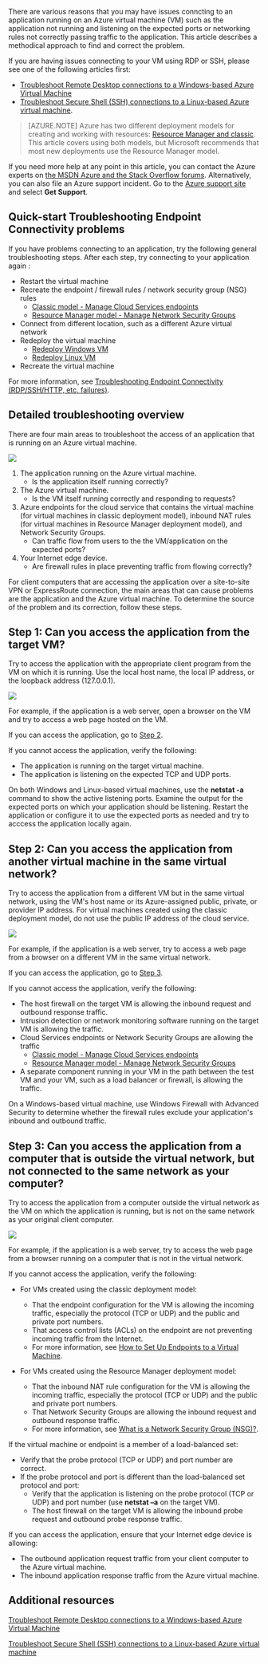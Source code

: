 There are various reasons that you may have issues conncting to an application running on an Azure virtual machine (VM) such as the application not running and listening on the expected ports or networking rules not correctly passing traffic to the application. This article describes a methodical approach to find and correct the problem.

If you are having issues connecting to your VM using RDP or SSH, please see one of the following articles first:

 - [Troubleshoot Remote Desktop connections to a Windows-based Azure Virtual Machine](../articles/virtual-machines/virtual-machines-windows-troubleshoot-rdp-connection.md)
 - [Troubleshoot Secure Shell (SSH) connections to a Linux-based Azure virtual machine](../articles/virtual-machines/virtual-machines-linux-troubleshoot-ssh-connection.md).

> [AZURE.NOTE] Azure has two different deployment models for creating and working with resources: [Resource Manager and classic](../articles/resource-manager-deployment-model.md). This article covers using both models, but Microsoft recommends that most new deployments use the Resource Manager model.

If you need more help at any point in this article, you can contact the Azure experts on [the MSDN Azure and the Stack Overflow forums](https://azure.microsoft.com/support/forums/). Alternatively, you can also file an Azure support incident. Go to the [Azure support site](https://azure.microsoft.com/support/options/) and select **Get Support**.

## Quick-start Troubleshooting Endpoint Connectivity problems

If you have problems connecting to an application, try the following general troubleshooting steps. After each step, try connecting to your application again :

- Restart the virtual machine
- Recreate the endpoint / firewall rules / network security group (NSG) rules
	- [Classic model - Manage Cloud Services endpoints](../articles/cloud-services/cloud-services-enable-communication-role-instances.md)
	- [Resource Manager model - Manage Network Security Groups](../articles/virtual-network/virtual-networks-create-nsg-arm-pportal.md)
- Connect from different location, such as a different Azure virtual network
- Redeploy the virtual machine
	- [Redeploy Windows VM](../articles/virtual-machines/virtual-machines-windows-redeploy-to-new-node.md)
	- [Redeploy Linux VM](../articles/virtual-machines/virtual-machines-linux-redeploy-to-new-node.md)
- Recreate the virtual machine

For more information, see [Troubleshooting Endpoint Connectivity (RDP/SSH/HTTP, etc. failures)](https://social.msdn.microsoft.com/Forums/azure/en-US/538a8f18-7c1f-4d6e-b81c-70c00e25c93d/troubleshooting-endpoint-connectivity-rdpsshhttp-etc-failures?forum=WAVirtualMachinesforWindows).

## Detailed troubleshooting overview

There are four main areas to troubleshoot the access of an application that is running on an Azure virtual machine.

![](./media/virtual-machines-common-troubleshoot-app-connection/tshoot_app_access1.png)

1.	The application running on the Azure virtual machine.
	- Is the application itself running correctly?
2.	The Azure virtual machine.
	- Is the VM itself running correctly and responding to requests?
3.	Azure endpoints for the cloud service that contains the virtual machine (for virtual machines in classic deployment model), inbound NAT rules (for virtual machines in Resource Manager deployment model), and Network Security Groups.
	- Can traffic flow from users to the the VM/application on the expected ports?
4.	Your Internet edge device.
	- Are firewall rules in place preventing traffic from flowing correctly?

For client computers that are accessing the application over a site-to-site VPN or ExpressRoute connection, the main areas that can cause problems are the application and the Azure virtual machine.
To determine the source of the problem and its correction, follow these steps.

## Step 1: Can you access the application from the target VM?

Try to access the application with the appropriate client program from the VM on which it is running. Use the local host name, the local IP address, or the loopback address (127.0.0.1).

![](./media/virtual-machines-common-troubleshoot-app-connection/tshoot_app_access2.png)

For example, if the application is a web server, open a browser on the VM and try to access a web page hosted on the VM.

If you can access the application, go to [Step 2](#step2).

If you cannot access the application, verify the following:

- The application is running on the target virtual machine.
- The application is listening on the expected TCP and UDP ports.

On both Windows and Linux-based virtual machines, use the **netstat -a** command to show the active listening ports. Examine the output for the expected ports on which your application should be listening. Restart the application or configure it to use the expected ports as needed and try to acccess the application locally again.

## <a id="step2"></a>Step 2: Can you access the application from another virtual machine in the same virtual network?

Try to access the application from a different VM but in the same virtual network, using the VM's host name or its Azure-assigned public, private, or provider IP address. For virtual machines created using the classic deployment model, do not use the public IP address of the cloud service.

![](./media/virtual-machines-common-troubleshoot-app-connection/tshoot_app_access3.png)

For example, if the application is a web server, try to access a web page from a browser on a different VM in the same virtual network.

If you can access the application, go to [Step 3](#step3).

If you cannot access the application, verify the following:

- The host firewall on the target VM is allowing the inbound request and outbound response traffic.
- Intrusion detection or network monitoring software running on the target VM is allowing the traffic.
- Cloud Services endpoints or Network Security Groups are allowing the traffic
	- [Classic model - Manage Cloud Services endpoints](../articles/cloud-services/cloud-services-enable-communication-role-instances.md)
	- [Resource Manager model - Manage Network Security Groups](../articles/virtual-network/virtual-networks-create-nsg-arm-pportal.md)
- A separate component running in your VM in the path between the test VM and your VM, such as a load balancer or firewall, is allowing the traffic.

On a Windows-based virtual machine, use Windows Firewall with Advanced Security to determine whether the firewall rules exclude your application's inbound and outbound traffic.

## <a id="step3"></a>Step 3: Can you access the application from a computer that is outside the virtual network, but not connected to the same network as your computer?

Try to access the application from a computer outside the virtual network as the VM on which the application is running, but is not on the same network as your original client computer.

![](./media/virtual-machines-common-troubleshoot-app-connection/tshoot_app_access4.png)

For example, if the application is a web server, try to access the web page from a browser running on a computer that is not in the virtual network.

If you cannot access the application, verify the following:

- For VMs created using the classic deployment model:
	- That the endpoint configuration for the VM is allowing the incoming traffic, especially the protocol (TCP or UDP) and the public and private port numbers.
	- That access control lists (ACLs) on the endpoint are not preventing incoming traffic from the Internet.
	- For more information, see [How to Set Up Endpoints to a Virtual Machine](../articles/virtual-machines/virtual-machines-windows-classic-setup-endpoints.md).
	
- For VMs created using the Resource Manager deployment model:
	- That the inbound NAT rule configuration for the VM is allowing the incoming traffic, especially the protocol (TCP or UDP) and the public and private port numbers.
	- That Network Security Groups are allowing the inbound request and outbound response traffic.
	- For more information, see [What is a Network Security Group (NSG)?](../articles/virtual-network/virtual-networks-nsg.md).

If the virtual machine or endpoint is a member of a load-balanced set:

- Verify that the probe protocol (TCP or UDP) and port number are correct.
- If the probe protocol and port is different than the load-balanced set protocol and port:
	- Verify that the application is listening on the probe protocol (TCP or UDP) and port number (use **netstat –a** on the target VM).
	- The host firewall on the target VM is allowing the inbound probe request and outbound probe response traffic.

If you can access the application, ensure that your Internet edge device is allowing:

- The outbound application request traffic from your client computer to the Azure virtual machine.
- The inbound application response traffic from the Azure virtual machine.

## Additional resources

[Troubleshoot Remote Desktop connections to a Windows-based Azure Virtual Machine](../articles/virtual-machines/virtual-machines-windows-troubleshoot-rdp-connection.md)

[Troubleshoot Secure Shell (SSH) connections to a Linux-based Azure virtual machine](../articles/virtual-machines/virtual-machines-linux-troubleshoot-ssh-connection.md)
